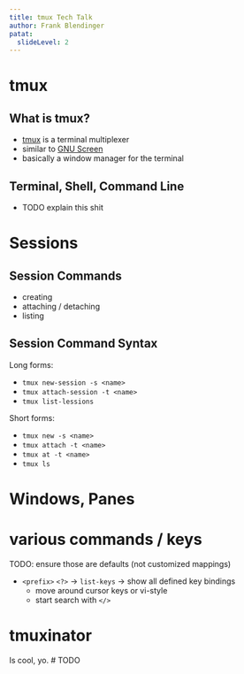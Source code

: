 ```yaml
---
title: tmux Tech Talk
author: Frank Blendinger
patat:
  slideLevel: 2
---
```


# tmux

## What is tmux?

- [tmux](https://github.com/tmux/tmux) is a terminal multiplexer
- similar to [GNU Screen](https://www.gnu.org/software/screen/)
- basically a window manager for the terminal

## Terminal, Shell, Command Line

- TODO explain this shit

# Sessions

## Session Commands

- creating
- attaching / detaching
- listing

## Session Command Syntax

Long forms:

- `tmux new-session -s <name>`
- `tmux attach-session -t <name>`
- `tmux list-lessions`

Short forms:

- `tmux new -s <name>`
- `tmux attach -t <name>`
- `tmux at -t <name>`
- `tmux ls`

# Windows, Panes

# various commands / keys

TODO: ensure those are defaults (not customized mappings)

- `<prefix>` `<?>` → `list-keys` → show all defined key bindings
  - move around cursor keys or vi-style
  - start search with `</>`

# tmuxinator

Is cool, yo. # TODO
